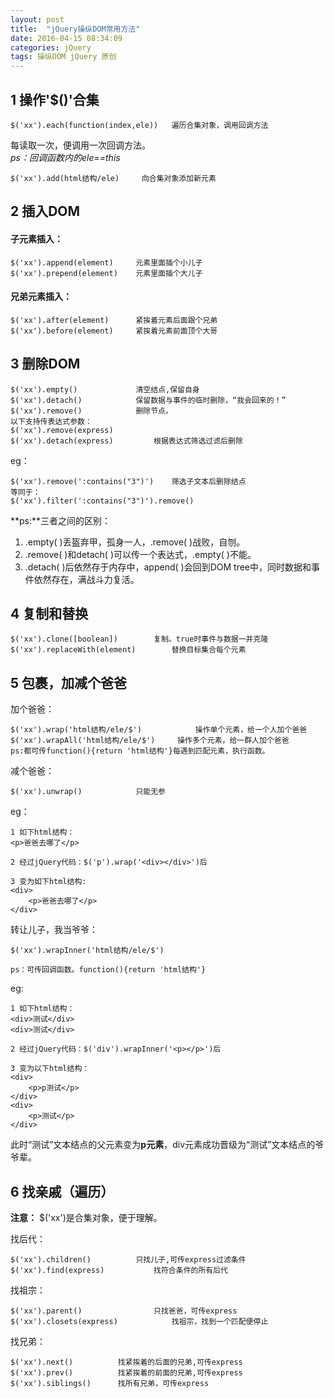 ```yaml
---
layout: post
title:  "jQuery操纵DOM常用方法"
date: 2016-04-15 08:34:09
categories: jQuery
tags: 操纵DOM jQuery 原创
---
```

## 1 操作'$()'合集 ##

	$('xx').each(function(index,ele))	遍历合集对象，调用回调方法

每读取一次，便调用一次回调方法。<br>
*ps：回调函数内的ele==this*

	$('xx').add(html结构/ele)		向合集对象添加新元素	

## 2 插入DOM ##
#### 子元素插入： ####

	$('xx').append(element)		元素里面插个小儿子
	$('xx').prepend(element)	元素里面插个大儿子
#### 兄弟元素插入： ####

	$('xx').after(element)		紧挨着元素后面跟个兄弟
	$('xx').before(element)		紧挨着元素前面顶个大哥

## 3 删除DOM ##
	$('xx').empty()				清空结点,保留自身
	$('xx').detach()			保留数据与事件的临时删除，“我会回来的！”
	$('xx').remove()			删除节点。
	以下支持传表达式参数：
	$('xx').remove(express)
	$('xx').detach(express)			根据表达式筛选过滤后删除
eg：

	$('xx').remove(':contains("3")')	筛选子文本后删除结点
	等同于：
	$('xx').filter(':contains("3")').remove()

**ps:**三者之间的区别：<br/>

1. .empty( )丢盔弃甲，孤身一人，.remove( )战败，自刎。<br/>
2. .remove( )和detach( )可以传一个表达式，.empty( )不能。
3. .detach( )后依然存于内存中，append( )会回到DOM tree中，同时数据和事件依然存在，满战斗力复活。

## 4 复制和替换 ##

	$('xx').clone([boolean])		复制。true时事件与数据一并克隆
	$('xx').replaceWith(element)		替换目标集合每个元素

## 5 包裹，加减个爸爸 ##
加个爸爸：

	$('xx').wrap('html结构/ele/$')			操作单个元素，给一个人加个爸爸
	$('xx').wrapAll('html结构/ele/$')		操作多个元素，给一群人加个爸爸
	ps:都可传function(){return 'html结构'}每遇到匹配元素，执行函数。
	

减个爸爸：

	$('xx').unwrap()			只能无参

eg：

	1 如下html结构：
	<p>爸爸去哪了</p>

	2 经过jQuery代码：$('p').wrap('<div></div>')后

	3 变为如下html结构:
	<div>
		<p>爸爸去哪了</p>
	</div>

转让儿子，我当爷爷：

	$('xx').wrapInner('html结构/ele/$')
	
	ps：可传回调函数。function(){return 'html结构'}

eg:

	1 如下html结构：
	<div>测试</div>
	<div>测试</div>

	2 经过jQuery代码：$('div').wrapInner('<p></p>')后

	3 变为以下html结构：
	<div>
		<p>p测试</p>
	</div>
	<div>
		<p>测试</p>
	</div>

此时“测试”文本结点的父元素变为**p元素**，div元素成功晋级为“测试”文本结点的爷爷辈。

## 6 找亲戚（遍历） ##
**注意：** $('xx')是合集对象，便于理解。<br>

找后代：

	$('xx').children()			只找儿子,可传express过滤条件
	$('xx').find(express)			找符合条件的所有后代

找祖宗：

	$('xx').parent()				只找爸爸，可传express
	$('xx').closets(express)			找祖宗，找到一个匹配便停止

找兄弟：

	$('xx').next()			找紧挨着的后面的兄弟,可传express
	$('xx').prev()			找紧挨着的前面的兄弟,可传express
	$('xx').siblings()		找所有兄弟，可传express